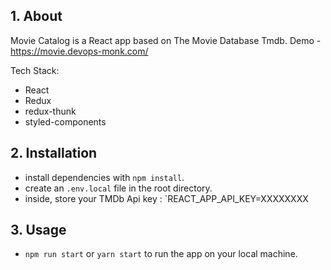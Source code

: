 ## 1. About

Movie Catalog is a React app based on The Movie Database Tmdb.
Demo - https://movie.devops-monk.com/

Tech Stack:
- React
- Redux
- redux-thunk
- styled-components

## 2. Installation
- install dependencies with `npm install`.
- create an `.env.local` file in the root directory.
- inside, store your TMDb Api key : `REACT_APP_API_KEY=XXXXXXXX
## 3. Usage
- `npm run start` or `yarn start` to run the app on your local machine.
